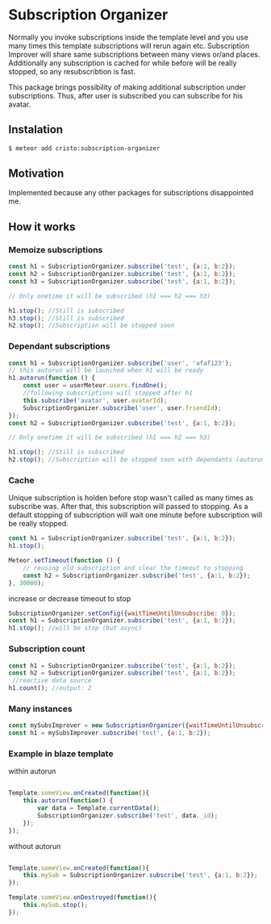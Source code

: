 # Subscription Organizer
Normally you invoke subscriptions inside the template level and you use many times this template
subscriptions will rerun again etc. Subscription Improver will share same subscriptions between many views or/and places.
Additionally any subscription is cached for while before will be really stopped, so any resubscribtion is fast.

This package brings possibility of making additional subscription under subscriptions.
Thus, after user is subscribed you can subscribe for his avatar.

## Instalation
```sh
$ meteor add cristo:subscription-organizer
```

## Motivation
Implemented because any other packages for subscriptions disappointed me.

## How it works

### Memoize subscriptions

```js
const h1 = SubscriptionOrganizer.subscribe('test', {a:1, b:2});
const h2 = SubscriptionOrganizer.subscribe('test', {a:1, b:2});
const h3 = SubscriptionOrganizer.subscribe('test', {a:1, b:2});

// Only onetime it will be subscribed (h1 === h2 === h3)

h1.stop(); //Still is subscribed
h3.stop(); //Still is subscribed
h2.stop(); //Subscription will be stopped soon

```

### Dependant subscriptions

```js
const h1 = SubscriptionOrganizer.subscribe('user', 'afaf123');
// this autorun will be launched when h1 will be ready
h1.autorun(function () {
    const user = userMeteor.users.findOne();
    //following subscriptions will stopped after h1
    this.subscribe('avatar', user.avatarId);
    SubscriptionOrganizer.subscribe('user', user.friendId);
});
const h2 = SubscriptionOrganizer.subscribe('test', {a:1, b:2});

// Only onetime it will be subscribed (h1 === h2 === h3)

h1.stop(); //Still is subscribed
h2.stop(); //Subscription will be stopped soon with dependants (autoruns)

```

### Cache

Unique subscription is holden before stop wasn't called as many times as subscribe was.
After that, this subscription will passed to stopping.
As a default stopping of subscription will wait one minute before subscription will be really stopped.

```js
const h1 = SubscriptionOrganizer.subscribe('test', {a:1, b:2});
h1.stop();

Meteor.setTimeout(function () {
    // reusing old subscription and clear the timeout to stopping
    const h2 = SubscriptionOrganizer.subscribe('test', {a:1, b:2});
}, 30000);

```

increase or decrease timeout to stop

```js
SubscriptionOrganizer.setConfig({waitTimeUntilUnsubscribe: 0});
const h1 = SubscriptionOrganizer.subscribe('test', {a:1, b:2});
h1.stop(); //will be stop (but async)

```

### Subscription count

```js
const h1 = SubscriptionOrganizer.subscribe('test', {a:1, b:2});
const h2 = SubscriptionOrganizer.subscribe('test', {a:1, b:2});
 //reactive data source
h1.count(); //output: 2
```

### Many instances

```js
const mySubsImprover = new SubscriptionOrganizer({waitTimeUntilUnsubscribe: 60000, connection: Meteor.connection});
const h1 = mySubsImprover.subscribe('test', {a:1, b:2});
```

### Example in blaze template

within autorun

```js

Template.someView.onCreated(function(){
    this.autorun(function() {
        var data = Template.currentData();
        SubscriptionOrganizer.subscribe('test', data._id);
    });
});

```

without autorun

```js

Template.someView.onCreated(function(){
    this.mySub = SubscriptionOrganizer.subscribe('test', {a:1, b:2});
});

Template.someView.onDestroyed(function(){
    this.mySub.stop();
});

```
